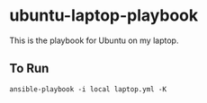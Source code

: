 # ubuntu-laptop-playbook

This is the playbook for Ubuntu on my laptop.

## To Run

```
ansible-playbook -i local laptop.yml -K
```


